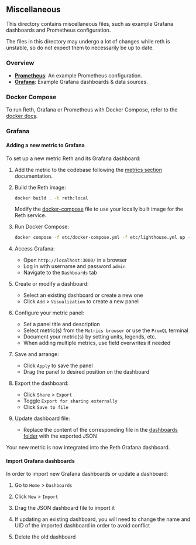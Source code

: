 ## Miscellaneous

This directory contains miscellaneous files, such as example Grafana dashboards and Prometheus configuration.

The files in this directory may undergo a lot of changes while reth is unstable, so do not expect them to necessarily be
up to date.

### Overview

- [**Prometheus**](./prometheus/prometheus.yml): An example Prometheus configuration.
- [**Grafana**](./grafana/): Example Grafana dashboards & data sources.

### Docker Compose

To run Reth, Grafana or Prometheus with Docker Compose, refer to
the [docker docs](/book/installation/docker.md#using-docker-compose).

### Grafana

#### Adding a new metric to Grafana

To set up a new metric Reth and its Grafana dashboard:

1. Add the metric to the codebase following the [metrics section](../docs/design/metrics.md#creating-metrics)
   documentation.

2. Build the Reth image:
   ```bash
   docker build . -t reth:local
   ```
   Modify the [docker-compose](docker-compose.yml) file to use your locally built image for the Reth service.

3. Run Docker Compose:
   ```bash
   docker compose -f etc/docker-compose.yml -f etc/lighthouse.yml up -d
   ```

4. Access Grafana:
    - Open `http://localhost:3000/` in a browser
    - Log in with username and password `admin`
    - Navigate to the `Dashboards` tab

5. Create or modify a dashboard:
    - Select an existing dashboard or create a new one
    - Click `Add` > `Visualization` to create a new panel

6. Configure your metric panel:
    - Set a panel title and description
    - Select metric(s) from the `Metrics browser` or use the `PromQL` terminal
    - Document your metric(s) by setting units, legends, etc.
    - When adding multiple metrics, use field overwrites if needed

7. Save and arrange:
    - Click `Apply` to save the panel
    - Drag the panel to desired position on the dashboard

8. Export the dashboard:
    - Click `Share` > `Export`
    - Toggle `Export for sharing externally`
    - Click `Save to file`

9. Update dashboard file:
    - Replace the content of the corresponding file in the [dashboards folder](./grafana/dashboards) with the exported
      JSON

Your new metric is now integrated into the Reth Grafana dashboard.

#### Import Grafana dashboards

In order to import new Grafana dashboards or update a dashboard:

1. Go to `Home` > `Dashboards`

2. Click `New` > `Import`

3. Drag the JSON dashboard file to import it

4. If updating an existing dashboard, you will need to change the name and UID of the imported dashboard in order to
   avoid conflict

5. Delete the old dashboard
